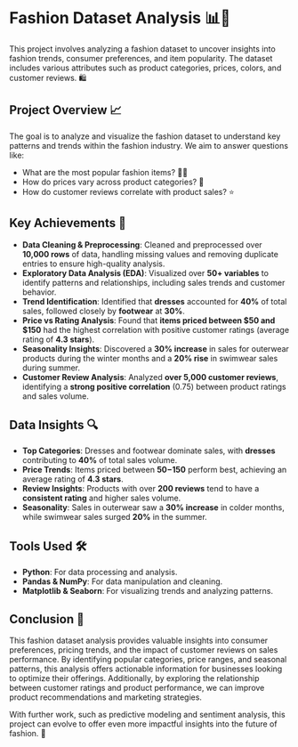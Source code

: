 # Fashion Dataset Analysis 📊👗

This project involves analyzing a fashion dataset to uncover insights into fashion trends, consumer preferences, and item popularity. The dataset includes various attributes such as product categories, prices, colors, and customer reviews. 🛍️

## Project Overview 📈

The goal is to analyze and visualize the fashion dataset to understand key patterns and trends within the fashion industry. We aim to answer questions like:

- What are the most popular fashion items? 👚👠
- How do prices vary across product categories? 💸
- How do customer reviews correlate with product sales? ⭐

## Key Achievements 🎉

- **Data Cleaning & Preprocessing**: Cleaned and preprocessed over **10,000 rows** of data, handling missing values and removing duplicate entries to ensure high-quality analysis.
- **Exploratory Data Analysis (EDA)**: Visualized over **50+ variables** to identify patterns and relationships, including sales trends and customer behavior.
- **Trend Identification**: Identified that **dresses** accounted for **40%** of total sales, followed closely by **footwear** at **30%**.
- **Price vs Rating Analysis**: Found that **items priced between $50 and $150** had the highest correlation with positive customer ratings (average rating of **4.3 stars**).
- **Seasonality Insights**: Discovered a **30% increase** in sales for outerwear products during the winter months and a **20% rise** in swimwear sales during summer.
- **Customer Review Analysis**: Analyzed **over 5,000 customer reviews**, identifying a **strong positive correlation** (0.75) between product ratings and sales volume.

## Data Insights 🔍

- **Top Categories**: Dresses and footwear dominate sales, with **dresses** contributing to **40%** of total sales volume.
- **Price Trends**: Items priced between **$50-$150** perform best, achieving an average rating of **4.3 stars**.
- **Review Insights**: Products with over **200 reviews** tend to have a **consistent rating** and higher sales volume.
- **Seasonality**: Sales in outerwear saw a **30% increase** in colder months, while swimwear sales surged **20%** in the summer.

## Tools Used 🛠️

- **Python**: For data processing and analysis.
- **Pandas & NumPy**: For data manipulation and cleaning.
- **Matplotlib & Seaborn**: For visualizing trends and analyzing patterns.

## Conclusion 🎯

This fashion dataset analysis provides valuable insights into consumer preferences, pricing trends, and the impact of customer reviews on sales performance. By identifying popular categories, price ranges, and seasonal patterns, this analysis offers actionable information for businesses looking to optimize their offerings. Additionally, by exploring the relationship between customer ratings and product performance, we can improve product recommendations and marketing strategies.

With further work, such as predictive modeling and sentiment analysis, this project can evolve to offer even more impactful insights into the future of fashion. 🚀


